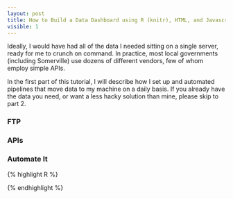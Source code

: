 ```yaml
---
layout: post
title: How to Build a Data Dashboard using R (knitr), HTML, and Javascript (Highcharts, Leaflet)
visible: 1
---
```


Ideally, I would have had all of the data I needed sitting on a single server, ready for me to crunch on command. In practice, most local governments (including Somerville) use dozens of different vendors, few of whom employ simple APIs. 

In the first part of this tutorial, I will describe how I set up and automated pipelines that move data to my machine on a daily basis. If you already have the data you need, or want a less hacky solution than mine, please skip to part 2. 

### FTP

### APIs

### Automate It  


{% highlight R %}


{% endhighlight %}


